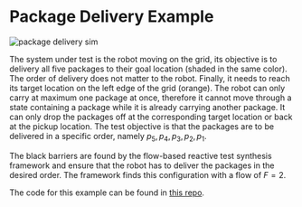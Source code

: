 # Package Delivery Example

![package delivery sim](packagedeliverysim.gif)

The system under test is the robot moving on the grid, its objective is to delivery all five packages to their goal location (shaded in the same color). The order of delivery does not matter to the robot. Finally, it needs to reach its target location on the left edge of the grid (orange).
The robot can only carry at maximum one package at once, therefore it cannot move through a state containing a package while it is already carrying another package. It can only drop the packages off at the corresponding target location or back at the pickup location.
The test objective is that the packages are to be delivered in a specific order, namely $p_5,p_4,p_3,p_2,p_1$.

The black barriers are found by the flow-based reactive test synthesis framework and ensure that the robot has to deliver the packages in the desired order. The framework finds this configuration with a flow of $F=2$.

The code for this example can be found in [this repo](https://github.com/jgraeb/floras/tree/main/case_studies/package_delivery).